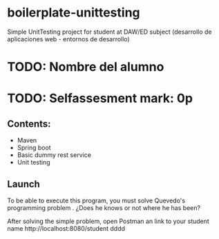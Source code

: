 # boilerplate-unittesting
Simple UnitTesting project for student at DAW/ED subject  (desarrollo de aplicaciones web - entornos de desarrollo)

# TODO: Nombre del alumno
# TODO: Selfassesment mark: 0p

## Contents: 
- Maven
- Spring boot
- Basic dummy rest service
- Unit testing

## Launch

To be able to execute this program, you must solve Quevedo's programming problem .
¿Does he knows or not where he has been?

After solving the simple problem, open Postman an link to your student name
http://localhost:8080/student
dddd
